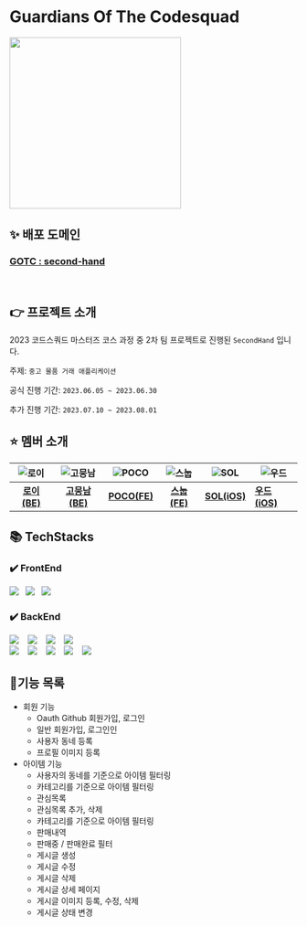 # Guardians Of The Codesquad
<img src="https://www.notion.so/image/https%3A%2F%2Fs3-us-west-2.amazonaws.com%2Fsecure.notion-static.com%2F45f72635-ec50-4c3f-8be9-ebfe78077611%2Fdd5575acbb594d63a8d8713b026d74e5.png?table=block&id=628ace3d-ad5a-4479-9924-4a7a648a821e&spaceId=5b5162e1-fb28-420c-acae-78efb764f3c3&width=2000&userId=fc9aa8fc-2f03-4a29-91a8-ae872fb91f04&cache=v2" width="300" height="300"/>


## ✨ 배포 도메인
### [GOTC : second-hand](https://guardiansofthecodesquad.site/)

<br>

## 👉 프로젝트 소개

2023 코드스쿼드 마스터즈 코스 과정 중 2차 팀 프로젝트로 진행된 `SecondHand` 입니다.

주제: `중고 물품 거래 애플리케이션`

공식 진행 기간: `2023.06.05 ~ 2023.06.30`

추가 진행 기간: `2023.07.10 ~ 2023.08.01`

## ⭐ 멤버 소개

| ![로이](https://avatars.githubusercontent.com/u/77956808?v=4) | ![고뭉남](https://avatars.githubusercontent.com/u/77562698?v=4) | ![POCO](https://avatars.githubusercontent.com/u/101160636?v=4) | ![스눕](https://avatars.githubusercontent.com/u/96381221?v=4) | ![SOL](https://avatars.githubusercontent.com/u/86761640?s=96&v=4) | ![우드](https://avatars.githubusercontent.com/u/84387335?v=4) |
|:-----------------------------------------------------------:|:------------------------------------------------------------:|:--------------------------------------------------------------:|:-----------------------------------------------------------:|-------------------------------------------------------------------|-------------------------------------------------------------|
|        [**로이(BE)**](https://github.com/lvalentine6)         |          [**고뭉남(BE)**](https://github.com/KOKEONHO)          |           [**POCO(FE)**](https://github.com/poco111)           |        [**스눕(FE)**](https://github.com/realsnoopso)         | [**SOL(iOS)**](https://github.com/HansolWorld)                    | [**우드(iOS)**](https://github.com/dpfdlalfm)                 |

## 📚 TechStacks

### ✔️ FrontEnd

<img src="https://img.shields.io/badge/html5-E34F26?style=for-the-badge&logo=html5&logoColor=white">&nbsp;&nbsp;&nbsp;<img src="https://img.shields.io/badge/javascript-F7DF1E?style=for-the-badge&logo=javascript&logoColor=white">&nbsp;&nbsp;&nbsp;<img src="https://img.shields.io/badge/typescript-3178C6?style=for-the-badge&logo=typescript&logoColor=white">


### ✔️ BackEnd

<img src="https://img.shields.io/badge/java 8-007396?style=for-the-badge&logo=openjdk&logoColor=white">&nbsp;&nbsp;&nbsp;
<img src="https://img.shields.io/badge/spring boot 2.7-6DB33F?style=for-the-badge&logo=springboot&logoColor=white">&nbsp;&nbsp;&nbsp;
<img src="https://img.shields.io/badge/mysql 8-4479A1?style=for-the-badge&logo=mysql&logoColor=white">&nbsp;&nbsp;&nbsp;
<img src="https://img.shields.io/badge/hibernate-59666C?style=for-the-badge&logo=hibernate&logoColor=white">&nbsp;&nbsp;&nbsp;
<br>
<img src="https://img.shields.io/badge/aws-232F3E?style=for-the-badge&logo=amazonaws&logoColor=white">&nbsp;&nbsp;&nbsp;
<img src="https://img.shields.io/badge/docker-2496ED?style=for-the-badge&logo=docker&logoColor=white">&nbsp;&nbsp;&nbsp;
<img src="https://img.shields.io/badge/spring Rest Docs-6DB33F?style=for-the-badge&logo=spring&logoColor=white">&nbsp;&nbsp;&nbsp;
<img src="https://img.shields.io/badge/linear-5E6AD2?style=for-the-badge&logo=linear&logoColor=white">&nbsp;&nbsp;&nbsp;
<img src="https://img.shields.io/badge/gradle-02303A?style=for-the-badge&logo=gradle&logoColor=white">

## 📘기능 목록
- 회원 기능
  - Oauth Github 회원가입, 로그인
  - 일반 회원가입, 로그인인
  - 사용자 동네 등록
  - 프로필 이미지 등록
- 아이템 기능
  -  사용자의 동네를 기준으로 아이템 필터링
  -  카테고리를 기준으로 아이템 필터링
  -  관심목록
    - 관심목록 추가, 삭제 
    - 카테고리를 기준으로 아이템 필터링 
  -  판매내역
    - 판매중 / 판매완료 필터  
  - 게시글 생성
  - 게시글 수정
  - 게시글 삭제
  - 게시글 상세 페이지
  - 게시글 이미지 등록, 수정, 삭제
  - 게시글 상태 변경
